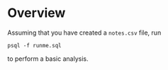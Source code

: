 # Overview

Assuming that you have created a `notes.csv` file, run

    psql -f runme.sql

to perform a basic analysis.
